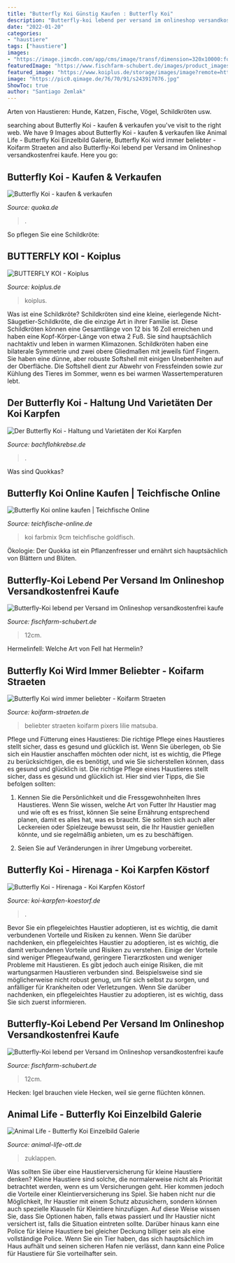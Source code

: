```yaml
---
title: "Butterfly Koi Günstig Kaufen : Butterfly Koi"
description: "Butterfly-koi lebend per versand im onlineshop versandkostenfrei kaufe"
date: "2022-01-20"
categories:
- "haustiere"
tags: ["haustiere"]
images:
- "https://image.jimcdn.com/app/cms/image/transf/dimension=320x10000:format=jpg/path/s093f321fe5f5a5a9/image/ia6b1163faef7e584/version/1620305135/5-butterfly-koi-in-verschiedenen-farben.jpg"
featuredImage: "https://www.fischfarm-schubert.de/images/product_images/popup_images/24740_2.JPG"
featured_image: "https://www.koiplus.de/storage/images/image?remote=https:%2F%2Fwww.koiplus.de%2FWebRoot%2FStore30%2FShops%2F84853688%2F5B33%2F81D0%2F43F1%2FCF20%2F20B2%2F0A0C%2F6D09%2F8A4E%2F20180420-162957.jpg&amp;shop=84853688&amp;width=600"
image: "https://pic0.qimage.de/76/70/91/s243917076.jpg"
ShowToc: true
author: "Santiago Zemlak"
---
```



Arten von Haustieren: Hunde, Katzen, Fische, Vögel, Schildkröten usw.

	

		
searching about Butterfly Koi - kaufen &amp; verkaufen you've visit to the right web. We have 9 Images about Butterfly Koi - kaufen &amp; verkaufen like Animal Life - Butterfly Koi Einzelbild Galerie, Butterfly Koi wird immer beliebter - Koifarm Straeten and also Butterfly-Koi lebend per Versand im Onlineshop versandkostenfrei kaufe. Here you go:
		
    
## Butterfly Koi - Kaufen &amp; Verkaufen

<img loading=lazy src="https://pic0.qimage.de/76/70/91/s243917076.jpg" onerror="this.onerror=null;this.src='https://tse3.mm.bing.net/th?id=OIP.NyOxMDL30XdkHVL1qyUwzAAAAA&amp;pid=15.1';" alt="Butterfly Koi - kaufen &amp; verkaufen">

_Source: quoka.de_

>. 

	

So pflegen Sie eine Schildkröte:

    
## BUTTERFLY KOI - Koiplus

<img loading=lazy src="https://www.koiplus.de/storage/images/image?remote=https:%2F%2Fwww.koiplus.de%2FWebRoot%2FStore30%2FShops%2F84853688%2F5B33%2F81D0%2F43F1%2FCF20%2F20B2%2F0A0C%2F6D09%2F8A4E%2F20180420-162957.jpg&amp;shop=84853688&amp;width=600" onerror="this.onerror=null;this.src='https://tse4.mm.bing.net/th?id=OIP.qpAJCRG4SltmxPPFqHBLiwHaEL&amp;pid=15.1';" alt="BUTTERFLY KOI - Koiplus">

_Source: koiplus.de_

>koiplus. 

	

Was ist eine Schildkröte?
Schildkröten sind eine kleine, eierlegende Nicht-Säugetier-Schildkröte, die die einzige Art in ihrer Familie ist. Diese Schildkröten können eine Gesamtlänge von 12 bis 16 Zoll erreichen und haben eine Kopf-Körper-Länge von etwa 2 Fuß. Sie sind hauptsächlich nachtaktiv und leben in warmen Klimazonen. Schildkröten haben eine bilaterale Symmetrie und zwei obere Gliedmaßen mit jeweils fünf Fingern. Sie haben eine dünne, aber robuste Softshell mit einigen Unebenheiten auf der Oberfläche. Die Softshell dient zur Abwehr von Fressfeinden sowie zur Kühlung des Tieres im Sommer, wenn es bei warmen Wassertemperaturen lebt.

    
## Der Butterfly Koi - Haltung Und Varietäten Der Koi Karpfen

<img loading=lazy src="https://www.bachflohkrebse.de/bilder/blog/koi-arten/Cyprinus carpio Butterfly Hi Showa FSWFT02002.jpg" onerror="this.onerror=null;this.src='https://tse4.mm.bing.net/th?id=OIP.YhDtNbjzNd4OGxM0mVey7wHaLG&amp;pid=15.1';" alt="Der Butterfly Koi - Haltung und Varietäten der Koi Karpfen">

_Source: bachflohkrebse.de_

>. 

	

Was sind Quokkas?

    
## Butterfly Koi Online Kaufen | Teichfische Online

<img loading=lazy src="https://www.teichfische-online.de/media/image/df/6a/0b/Butterfly-Fertig1_600x600@2x.jpg" onerror="this.onerror=null;this.src='https://tse1.mm.bing.net/th?id=OIP.ZMyIIvMEXXNuJpYdNQ5QAQHaHa&amp;pid=15.1';" alt="Butterfly Koi online kaufen | Teichfische Online">

_Source: teichfische-online.de_

>koi farbmix 9cm teichfische goldfisch. 

	

Ökologie: Der Quokka ist ein Pflanzenfresser und ernährt sich hauptsächlich von Blättern und Blüten.

    
## Butterfly-Koi Lebend Per Versand Im Onlineshop Versandkostenfrei Kaufe

<img loading=lazy src="https://www.fischfarm-schubert.de/images/product_images/popup_images/24740_2.JPG" onerror="this.onerror=null;this.src='https://tse1.mm.bing.net/th?id=OIP.1WavVVmfGby1aalXwod6MQHaEK&amp;pid=15.1';" alt="Butterfly-Koi lebend per Versand im Onlineshop versandkostenfrei kaufe">

_Source: fischfarm-schubert.de_

>12cm. 

	

Hermelinfell: Welche Art von Fell hat Hermelin?

    
## Butterfly Koi Wird Immer Beliebter - Koifarm Straeten

<img loading=lazy src="https://www.koifarm-straeten.de/wp-content/uploads/2015/02/Matsuba-Butterfly-2.jpg" onerror="this.onerror=null;this.src='https://tse4.mm.bing.net/th?id=OIP.LTTC8pJWSfqMqZd4HNjF9AHaNN&amp;pid=15.1';" alt="Butterfly Koi wird immer beliebter - Koifarm Straeten">

_Source: koifarm-straeten.de_

>beliebter straeten koifarm pixers lilie matsuba. 

	

Pflege und Fütterung eines Haustieres: Die richtige Pflege eines Haustieres stellt sicher, dass es gesund und glücklich ist.
Wenn Sie überlegen, ob Sie sich ein Haustier anschaffen möchten oder nicht, ist es wichtig, die Pflege zu berücksichtigen, die es benötigt, und wie Sie sicherstellen können, dass es gesund und glücklich ist. Die richtige Pflege eines Haustieres stellt sicher, dass es gesund und glücklich ist. Hier sind vier Tipps, die Sie befolgen sollten:
1. Kennen Sie die Persönlichkeit und die Fressgewohnheiten Ihres Haustieres. Wenn Sie wissen, welche Art von Futter Ihr Haustier mag und wie oft es es frisst, können Sie seine Ernährung entsprechend planen, damit es alles hat, was es braucht. Sie sollten sich auch aller Leckereien oder Spielzeuge bewusst sein, die Ihr Haustier genießen könnte, und sie regelmäßig anbieten, um es zu beschäftigen.

2. Seien Sie auf Veränderungen in ihrer Umgebung vorbereitet.

    
## Butterfly Koi - Hirenaga - Koi Karpfen Köstorf

<img loading=lazy src="https://image.jimcdn.com/app/cms/image/transf/dimension=320x10000:format=jpg/path/s093f321fe5f5a5a9/image/ia6b1163faef7e584/version/1620305135/5-butterfly-koi-in-verschiedenen-farben.jpg" onerror="this.onerror=null;this.src='https://tse2.mm.bing.net/th?id=OIP.-NwbKQm5TPKiydHEBCOpowAAAA&amp;pid=15.1';" alt="Butterfly Koi - Hirenaga - Koi Karpfen Köstorf">

_Source: koi-karpfen-koestorf.de_

>. 

	

Bevor Sie ein pflegeleichtes Haustier adoptieren, ist es wichtig, die damit verbundenen Vorteile und Risiken zu kennen.
Wenn Sie darüber nachdenken, ein pflegeleichtes Haustier zu adoptieren, ist es wichtig, die damit verbundenen Vorteile und Risiken zu verstehen. Einige der Vorteile sind weniger Pflegeaufwand, geringere Tierarztkosten und weniger Probleme mit Haustieren. Es gibt jedoch auch einige Risiken, die mit wartungsarmen Haustieren verbunden sind. Beispielsweise sind sie möglicherweise nicht robust genug, um für sich selbst zu sorgen, und anfälliger für Krankheiten oder Verletzungen. Wenn Sie darüber nachdenken, ein pflegeleichtes Haustier zu adoptieren, ist es wichtig, dass Sie sich zuerst informieren.

    
## Butterfly-Koi Lebend Per Versand Im Onlineshop Versandkostenfrei Kaufe

<img loading=lazy src="https://www.fischfarm-schubert.de/images/product_images/original_images/24740_0.JPG" onerror="this.onerror=null;this.src='https://tse4.mm.bing.net/th?id=OIP.EgUVUZpZdgYH24WQcrlOIAAAAA&amp;pid=15.1';" alt="Butterfly-Koi lebend per Versand im Onlineshop versandkostenfrei kaufe">

_Source: fischfarm-schubert.de_

>12cm. 

	

Hecken: Igel brauchen viele Hecken, weil sie gerne flüchten können.

    
## Animal Life - Butterfly Koi Einzelbild Galerie

<img loading=lazy src="http://www.animal-life-ott.de/s/cc_images/teaserbox_2458749728.JPG?t=1499254035" onerror="this.onerror=null;this.src='https://tse1.mm.bing.net/th?id=OIP.xHlUav5PyRdWjKDel5DdZwAAAA&amp;pid=15.1';" alt="Animal Life - Butterfly Koi Einzelbild Galerie">

_Source: animal-life-ott.de_

>zuklappen. 

	

Was sollten Sie über eine Haustierversicherung für kleine Haustiere denken?
Kleine Haustiere sind solche, die normalerweise nicht als Priorität betrachtet werden, wenn es um Versicherungen geht. Hier kommen jedoch die Vorteile einer Kleintierversicherung ins Spiel. Sie haben nicht nur die Möglichkeit, Ihr Haustier mit einem Schutz abzusichern, sondern können auch spezielle Klauseln für Kleintiere hinzufügen. Auf diese Weise wissen Sie, dass Sie Optionen haben, falls etwas passiert und Ihr Haustier nicht versichert ist, falls die Situation eintreten sollte. Darüber hinaus kann eine Police für kleine Haustiere bei gleicher Deckung billiger sein als eine vollständige Police. Wenn Sie ein Tier haben, das sich hauptsächlich im Haus aufhält und seinen sicheren Hafen nie verlässt, dann kann eine Police für Haustiere für Sie vorteilhafter sein.

